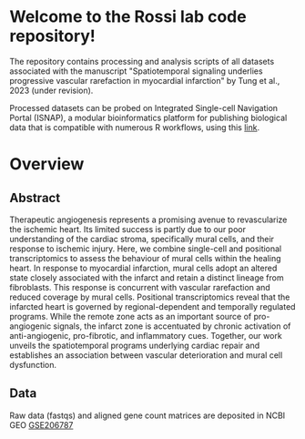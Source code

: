 # Welcome to the Rossi lab code repository!
The repository contains processing and analysis scripts of all datasets associated with the manuscript "Spatiotemporal signaling underlies progressive vascular rarefaction in myocardial infarction" by Tung et al., 2023 (under revision).

Processed datasets can be probed on Integrated Single-cell Navigation Portal (ISNAP), a modular bioinformatics platform for publishing biological data that is compatible with numerous R workflows, using this [link](https://isnap.rossilab.dev/GSE206787/).

# Overview
## Abstract
Therapeutic angiogenesis represents a promising avenue to revascularize the ischemic heart. Its limited success is partly due to our poor understanding of the cardiac stroma, specifically mural cells, and their response to ischemic injury. Here, we combine single-cell and positional transcriptomics to assess the behaviour of mural cells within the healing heart. In response to myocardial infarction, mural cells adopt an altered state closely associated with the infarct and retain a distinct lineage from fibroblasts. This response is concurrent with vascular rarefaction and reduced coverage by mural cells. Positional transcriptomics reveal that the infarcted heart is governed by regional-dependent and temporally regulated programs. While the remote zone acts as an important source of pro-angiogenic signals, the infarct zone is accentuated by chronic activation of anti-angiogenic, pro-fibrotic, and inflammatory cues. Together, our work unveils the spatiotemporal programs underlying cardiac repair and establishes an association between vascular deterioration and mural cell dysfunction.
## Data
Raw data (fastqs) and aligned gene count matrices are deposited in NCBI GEO [GSE206787](https://www.ncbi.nlm.nih.gov/geo/query/acc.cgi?acc=GSE206787)

